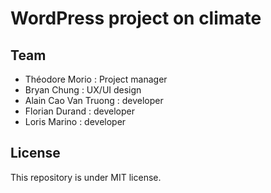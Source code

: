 # WordPress project on climate

## Team
- Théodore Morio : Project manager
- Bryan Chung : UX/UI design
- Alain Cao Van Truong : developer
- Florian Durand : developer
- Loris Marino : developer

## License
This repository is under MIT license.